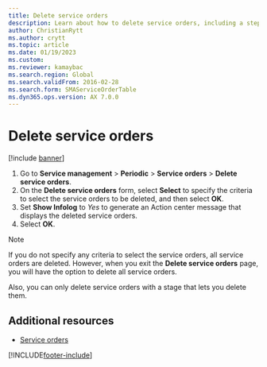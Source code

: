 ```yaml
---
title: Delete service orders   
description: Learn about how to delete service orders, including a step-by-step process for deleting service orders and additional resources.
author: ChristianRytt
ms.author: crytt
ms.topic: article
ms.date: 01/19/2023
ms.custom:
ms.reviewer: kamaybac
ms.search.region: Global
ms.search.validFrom: 2016-02-28
ms.search.form: SMAServiceOrderTable
ms.dyn365.ops.version: AX 7.0.0
---
```



# Delete service orders

[!include [banner](../includes/banner.md)]

1. Go to **Service management** \> **Periodic** \> **Service orders** \> **Delete service orders**.
1. On the **Delete service orders** form, select **Select** to specify the criteria to select the service orders to be deleted, and then select **OK**.
1. Set **Show Infolog** to *Yes* to generate an Action center message that displays the deleted service orders.
1. Select **OK**.

> [!NOTE]
> If you do not specify any criteria to select the service orders, all service orders are deleted. However, when you exit the **Delete service orders** page, you will have the option to delete all service orders.
>
> Also, you can only delete service orders with a stage that lets you delete them.

## Additional resources

- [Service orders](service-orders.md)

[!INCLUDE[footer-include](../../includes/footer-banner.md)]